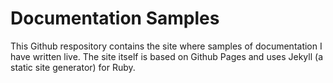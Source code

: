 # Documentation Samples

This Github respository contains the site where samples of documentation I have written live. The site itself is based on Github Pages and uses Jekyll (a static site generator) for Ruby.
